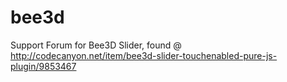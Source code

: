 # bee3d
Support Forum for Bee3D Slider, found @ http://codecanyon.net/item/bee3d-slider-touchenabled-pure-js-plugin/9853467
